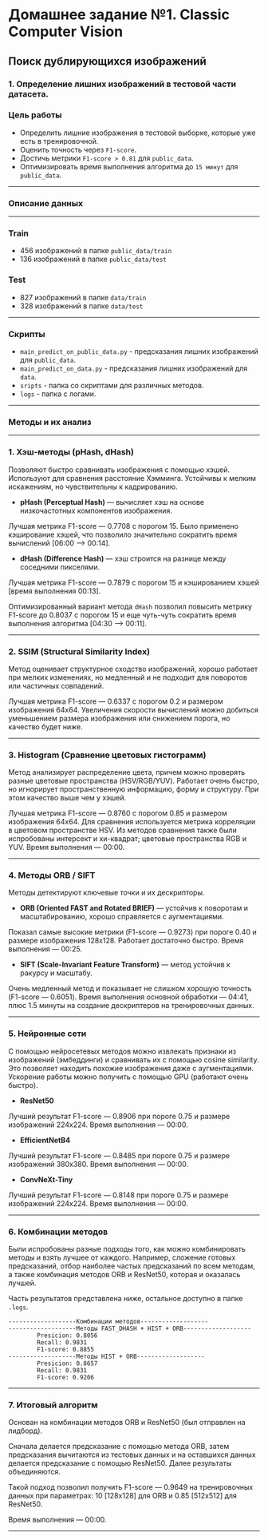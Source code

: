 # Домашнее задание №1. Classic Computer Vision

## Поиск дублирующихся изображений

### **1. Определение лишних изображений в тестовой части датасета.**

### **Цель работы**
- Определить лишние изображения в тестовой выборке, которые уже есть в тренировочной.
- Оценить точность через `F1-score`.
- Достичь метрики `F1-score > 0.81` для `public_data`.
- Оптимизировать время выполнения алгоритма до `15 минут` для `public_data`.
---
### **Описание данных**
---
### **Train**

- 456 изображений в папке `public_data/train`
- 136 изображений в папке `public_data/test`

### **Test**

- 827 изображений в папке `data/train`
- 328 изображений в папке `data/test`

---
### **Скрипты**

- `main_predict_on_public_data.py` - предсказания лишних изображений для `public_data`.
- `main_predict_on_data.py` - предсказания лишних изображений для `data`.
- `sripts` - папка со скриптами для различных методов.
- `logs` - папка с логами.

---
### **Методы и их анализ**
---
### 1. Хэш-методы (pHash, dHash)
Позволяют быстро сравнивать изображения с помощью хэшей. Используют для сравнения расстояние Хэмминга. Устойчивы к мелким искажениям, но чувствительны к кадрированию.

- **pHash (Perceptual Hash)** — вычисляет хэш на основе низкочастотных компонентов изображения.

Лучшая метрика F1-score — 0.7708 с порогом 15. Было применено кэширование хэшей, что позволило значительно сократить время вычислений [06:00 --> 00:14].

- **dHash (Difference Hash)** — хэш строится на разнице между соседними пикселями.

Лучшая метрика F1-score — 0.7879 с порогом 15 и кэшированием хэшей [время выполнения  00:13].

Оптимизированный вариант метода `dHash` позволил повысить метрику F1-score до 0.8037 с порогом 15 и еще чуть-чуть сократить время выполнения алгоритма [04:30 --> 00:11].

---

### 2. SSIM (Structural Similarity Index)

Метод оценивает структурное сходство изображений, хорошо работает при мелких изменениях, но медленный и не подходит для поворотов или частичных совпадений.

Лучшая метрика F1-score — 0.6337 с порогом 0.2 и размером изображения 64х64. Увеличения скорости вычислений можно добиться уменьшением размера изображения или снижением порога, но качество будет ниже.

---

### 3. Histogram (Сравнение цветовых гистограмм)

Метод анализирует распределение цвета, причем можно проверять разные цветовые пространства (HSV/RGB/YUV). Работает очень быстро, но игнорирует пространственную информацию, форму и структуру. При этом качество выше чем у хэшей.

Лучшая метрика F1-score — 0.8760 с порогом 0.85 и размером изображения 64х64. Для сравнения используется метрика корреляции в цветовом пространстве HSV.
Из методов сравнения также были испробованы интерсект и хи-квадрат; цветовые пространства RGB и YUV. Время выполнения — 00:00.

---

### 4. Методы ORB / SIFT

Методы детектируют ключевые точки и их дескрипторы.

- **ORB (Oriented FAST and Rotated BRIEF)** — устойчив к поворотам и масштабированию, хорошо справляется с аугментациями.

Показал самые высокие метрики (F1-score — 0.9273) при пороге 0.40 и размере изображения 128x128. Работает достаточно быстро. Время выполнения — 00:25.

- **SIFT (Scale-Invariant Feature Transform)** — метод устойчив к ракурсу и масштабу.

Очень медленный метод и показывает не слишком хорошую точность (F1-score — 0.6051). Время выполнения основной обработки — 04:41, плюс 1.5 минуты на создание дескриптеров на тренировочных данных.

---

### 5. Нейронные сети

С помощью нейросетевых методов можно извлекать признаки из изображений (эмбеддинги) и сравнивать их с помощью cosine similarity. Это позволяет находить похожие изображения даже с аугментациями. Ускорение работы можно получить с помощью GPU (работают очень быстро).

- **ResNet50**

Лучший результат F1-score — 0.8906 при пороге 0.75 и размере изображений 224x224. Время выполнения — 00:00.

- **EfficientNetB4**

Лучший результат F1-score — 0.8485 при пороге 0.75 и размере изображений 380x380. Время выполнения — 00:00.

- **ConvNeXt-Tiny**

Лучший результат F1-score — 0.8148 при пороге 0.75 и размере изображений 224x224. Время выполнения — 00:00.

---


### 6. Комбинации методов

Были испробованы разные подходы того, как можно комбинировать методы и взять лучшее от каждого. Например, сложение готовых предсказаний, отбор наиболее частых предсказаний по всем методам, а также комбинация методов ORB и ResNet50, которая и оказалась лучшей.

Часть результатов представлена ниже, остальное доступно в папке `.logs`.
```
-------------------Комбинации методов-------------------
-------------------Методы FAST_DHASH + HIST + ORB-------------------
        Presicion: 0.8056
        Recall: 0.9831
        F1-score: 0.8855
-------------------Методы HIST + ORB-------------------
        Presicion: 0.8657
        Recall: 0.9831
        F1-score: 0.9206
```

---

### **7. Итоговый алгоритм**
Основан на комбинации методов ORB и ResNet50 (был отправлен на лидборд).

Сначала делается предсказание с помощью метода ORB, затем предсказания вычитаются из тестовых данных и на оставшихся данных делается предсказание с помощью ResNet50. Далее результаты объединяются. 

Такой подход позволил получить F1-score — 0.9649 на тренировочных данных при параметрах: 10 [128x128] для ORB и 0.85 [512x512] для ResNet50. 

Время выполнения — 00:00.

---